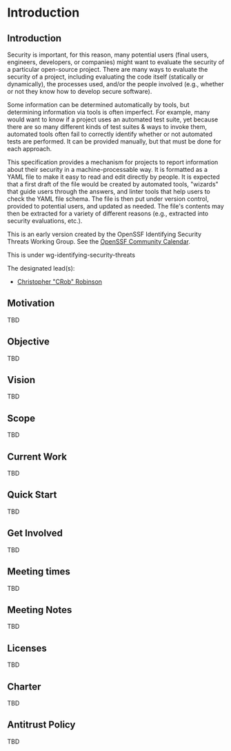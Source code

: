 # Introduction

## Introduction

Security is important, for this reason, many potential users (final users, engineers, 
developers, or companies) might want to evaluate the security of a particular 
open-source project. There are many ways to evaluate the security of a project, 
including evaluating the code itself (statically or dynamically), the processes used, 
and/or the people involved (e.g., whether or not they know how to develop secure 
software).

Some information can be determined automatically by tools, but determining 
information via tools is often imperfect. For example, many would want to know if a 
project uses an automated test suite, yet because there are so many different kinds 
of test suites & ways to invoke them, automated tools often fail to correctly 
identify whether or not automated tests are performed. It can be provided manually, 
but that must be done for each approach.

This specification provides a mechanism for projects to report information about 
their security in a machine-processable way. It is formatted as a YAML file to make 
it easy to read and edit directly by people. It is expected that a first draft of the 
file would be created by automated tools, "wizards" that guide users through the 
answers, and linter tools that help users to check the YAML file schema. The file is 
then put under version control, provided to potential users, and updated as needed. 
The file's contents may then be extracted for a variety of different reasons (e.g., 
extracted into security evaluations, etc.).

This is an early version created by the OpenSSF Identifying Security Threats Working 
Group. See the [OpenSSF Community Calendar](https://calendar.google.com/calendar?cid=czYzdm9lZmhwNWk5cGZsdGI1cTY3bmdwZXNAZ3JvdXAuY2FsZW5kYXIuZ29vZ2xlLmNvbQ).

This is under wg-identifying-security-threats


The designated lead(s):
- [Christopher "CRob" Robinson](https://github.com/SecurityCRob)

## Motivation

TBD

## Objective

TBD

## Vision

TBD

## Scope

TBD

## Current Work

TBD

## Quick Start

TBD

## Get Involved

TBD

## Meeting times

TBD

## Meeting Notes

TBD

## Licenses

TBD

## Charter

TBD

## Antitrust Policy

TBD